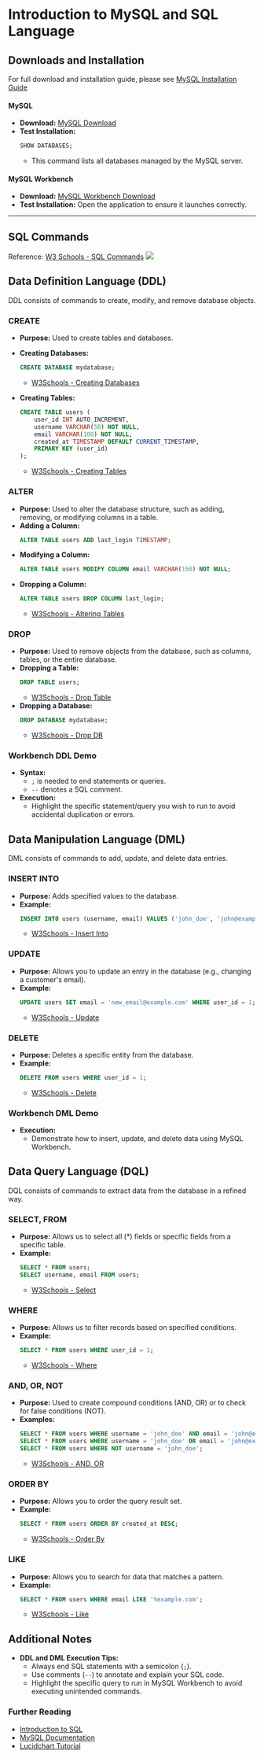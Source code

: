 
# Introduction to MySQL and SQL Language

## Downloads and Installation
For full download and installation guide, please see [MySQL Installation Guide](mysql-install-guide.md)

#### MySQL
- **Download:** [MySQL Download](https://dev.mysql.com/downloads/mysql/)
- **Test Installation:**
  ```sql
  SHOW DATABASES;
  ```
  - This command lists all databases managed by the MySQL server.

#### MySQL Workbench
- **Download:** [MySQL Workbench Download](https://dev.mysql.com/downloads/workbench/)
- **Test Installation:** Open the application to ensure it launches correctly.
---

## SQL Commands
Reference: [W3 Schools - SQL Commands](https://www.geeksforgeeks.org/sql-ddl-dql-dml-dcl-tcl-commands/)
![](SQL-commands.png)

## Data Definition Language (DDL)
DDL consists of commands to create, modify, and remove database objects.

### CREATE
- **Purpose:** Used to create tables and databases.
- **Creating Databases:**
  ```sql
  CREATE DATABASE mydatabase;
  ```
  - [W3Schools - Creating Databases](https://www.w3schools.com/mysql/mysql_create_db.asp)

- **Creating Tables:**
  ```sql
  CREATE TABLE users (
      user_id INT AUTO_INCREMENT,
      username VARCHAR(50) NOT NULL,
      email VARCHAR(100) NOT NULL,
      created_at TIMESTAMP DEFAULT CURRENT_TIMESTAMP,
      PRIMARY KEY (user_id)
  );
  ```
  - [W3Schools - Creating Tables](https://www.w3schools.com/mysql/mysql_create_table.asp)

### ALTER
- **Purpose:** Used to alter the database structure, such as adding, removing, or modifying columns in a table.
- **Adding a Column:**
  ```sql
  ALTER TABLE users ADD last_login TIMESTAMP;
  ```
- **Modifying a Column:**
  ```sql
  ALTER TABLE users MODIFY COLUMN email VARCHAR(150) NOT NULL;
  ```
- **Dropping a Column:**
  ```sql
  ALTER TABLE users DROP COLUMN last_login;
  ```
  - [W3Schools - Altering Tables](https://www.w3schools.com/mysql/mysql_alter.asp)

### DROP
- **Purpose:** Used to remove objects from the database, such as columns, tables, or the entire database.
- **Dropping a Table:**
  ```sql
  DROP TABLE users;
  ```
  - [W3Schools - Drop Table](https://www.w3schools.com/mysql/mysql_drop_table.asp)
- **Dropping a Database:**
  ```sql
  DROP DATABASE mydatabase;
  ```
  - [W3Schools - Drop DB](https://www.w3schools.com/mysql/mysql_drop_db.asp)

### Workbench DDL Demo
- **Syntax:**
  - `;` is needed to end statements or queries.
  - `--` denotes a SQL comment.
- **Execution:**
  - Highlight the specific statement/query you wish to run to avoid accidental duplication or errors.

## Data Manipulation Language (DML)
DML consists of commands to add, update, and delete data entries.

### INSERT INTO
- **Purpose:** Adds specified values to the database.
- **Example:**
  ```sql
  INSERT INTO users (username, email) VALUES ('john_doe', 'john@example.com');
  ```
  - [W3Schools - Insert Into](https://www.w3schools.com/mysql/mysql_insert.asp)

### UPDATE
- **Purpose:** Allows you to update an entry in the database (e.g., changing a customer's email).
- **Example:**
  ```sql
  UPDATE users SET email = 'new_email@example.com' WHERE user_id = 1;
  ```
  - [W3Schools - Update](https://www.w3schools.com/mysql/mysql_update.asp)

### DELETE
- **Purpose:** Deletes a specific entity from the database.
- **Example:**
  ```sql
  DELETE FROM users WHERE user_id = 1;
  ```
  - [W3Schools - Delete](https://www.w3schools.com/mysql/mysql_delete.asp)

### Workbench DML Demo
- **Execution:**
  - Demonstrate how to insert, update, and delete data using MySQL Workbench.

## Data Query Language (DQL)
DQL consists of commands to extract data from the database in a refined way.

### SELECT, FROM
- **Purpose:** Allows us to select all (*) fields or specific fields from a specific table.
- **Example:**
  ```sql
  SELECT * FROM users;
  SELECT username, email FROM users;
  ```
  - [W3Schools - Select](https://www.w3schools.com/mysql/mysql_select.asp)

### WHERE
- **Purpose:** Allows us to filter records based on specified conditions.
- **Example:**
  ```sql
  SELECT * FROM users WHERE user_id = 1;
  ```
  - [W3Schools - Where](https://www.w3schools.com/mysql/mysql_where.asp)

### AND, OR, NOT
- **Purpose:** Used to create compound conditions (AND, OR) or to check for false conditions (NOT).
- **Examples:**
  ```sql
  SELECT * FROM users WHERE username = 'john_doe' AND email = 'john@example.com';
  SELECT * FROM users WHERE username = 'john_doe' OR email = 'john@example.com';
  SELECT * FROM users WHERE NOT username = 'john_doe';
  ```
  - [W3Schools - AND, OR](https://www.w3schools.com/mysql/mysql_and_or.asp)

### ORDER BY
- **Purpose:** Allows you to order the query result set.
- **Example:**
  ```sql
  SELECT * FROM users ORDER BY created_at DESC;
  ```
  - [W3Schools - Order By](https://www.w3schools.com/mysql/mysql_orderby.asp)

### LIKE
- **Purpose:** Allows you to search for data that matches a pattern.
- **Example:**
  ```sql
  SELECT * FROM users WHERE email LIKE '%example.com';
  ```
  - [W3Schools - Like](https://www.w3schools.com/mysql/mysql_like.asp)

## Additional Notes
- **DDL and DML Execution Tips:**
  - Always end SQL statements with a semicolon (`;`).
  - Use comments (`--`) to annotate and explain your SQL code.
  - Highlight the specific query to run in MySQL Workbench to avoid executing unintended commands.

### Further Reading
- [Introduction to SQL](https://www.w3schools.com/sql/)
- [MySQL Documentation](https://dev.mysql.com/doc/)
- [Lucidchart Tutorial](https://www.lucidchart.com/pages/tutorials)
